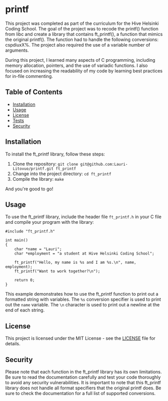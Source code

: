 # printf

This project was completed as part of the curriculum for the Hive Helsinki Coding School. The goal of the project was to recode the printf() function from libc and create a library that contains ft_printf(), a function that mimics the original printf(). The function had to handle the following conversions: cspdiuxX%. The project also required the use of a variable number of arguments.

During this project, I learned many aspects of C programming, including memory allocation, pointers, and the use of variadic functions. I also focused on increasing the readability of my code by learning best practices for in-file commenting.

## Table of Contents

- [Installation](#installation)
- [Usage](#usage)
- [License](#license)
- [Tests](#tests)
- [Security](#security)

## Installation

To install the ft_printf library, follow these steps:

1. Clone the repository: `git clone git@github.com:Lauri-Litovuo/printf.git ft_printf`
2. Change into the project directory: `cd ft_printf`
3. Compile the library: `make`

And you're good to go!

## Usage

To use the ft_printf library, include the header file `ft_printf.h` in your C file and compile your program with the library:

```
#include "ft_printf.h"

int main()
{
    char *name = "Lauri";
    char *employment = "a student at Hive Helsinki Coding School";

    ft_printf("Hello, my name is %s and I am %s.\n", name, employment);
    ft_printf("Want to work together?\n");

    return 0;
}
```

This example demonstrates how to use the ft_printf function to print out a formatted string with variables. The `%s` conversion specifier is used to print out the `name` variable. The `\n` character is used to print out a newline at the end of each string.

## License

This project is licensed under the MIT License - see the [LICENSE](LICENSE) file for details.


## Security

Please note that each function in the ft_printf library has its own limitations. Be sure to read the documentation carefully and test your code thoroughly to avoid any security vulnerabilities. It is important to note that this ft_printf library does not handle all format specifiers that the original printf does. Be sure to check the documentation for a full list of supported conversions.
